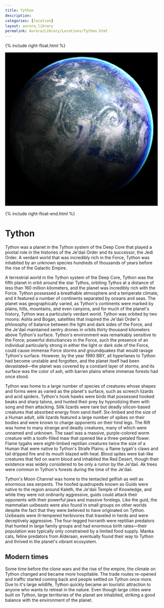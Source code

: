 ```yaml
---
title: Tython
description:
categories: [location]
layout: aurora_library
permalink: Aurora/Library/Locations/Tython.html
---
```


{% include right-float.html %}

[![Sara](images/Tython.png)](images/Tython.png)

{% include right-float-end.html %}

# Tython

Tython was a planet in the Tython system of the Deep Core that played a pivotal role in the histories of the Je'daii Order and its successor, the Jedi Order.
A verdant world that was incredibly rich in the Force, Tython was inhabited by an unknown species hundreds of thousands of years before the rise of the Galactic Empire.

A terrestrial world in the Tython system of the Deep Core, Tython was the fifth planet in orbit around the star Tythos, orbiting Tythos at a distance of less than 160 million kilometers, and the planet was incredibly rich with the Force.
Tython possessed a breathable atmosphere and a temperate climate, and it featured a number of continents separated by oceans and seas.
The planet was geographically varied, as Tython's continents were marked by plains, hills, mountains, and even canyons, and for much of the planet's history, Tython was a particularly verdant world.
Tython was orbited by two moons: Ashla and Bogan, satellites that inspired the Je'daii Order's philosophy of balance between the light and dark sides of the Force, and the Je'daii maintained sentry drones in orbits thirty thousand kilometers above Tython's surface.
Tython's environment was remarkably sensitive to the Force; powerful disturbances in the Force, such the presence of an individual particularly strong in either the light or dark side of the Force, could cause immense Force storms and groundquakes that would ravage Tython's surface.
However, by the year 1990 BBY, all hyperlanes to Tython had become unstable and forgotten, and the planet itself had been devastated—the planet was covered by a constant layer of storms, and its surface was the color of ash, with barren plains where immense forests had once stood.

Tython was home to a large number of species of creatures whose shapes and forms were as varied as the planet's surface, such as screech lizards and acid spiders.
Tython's hook hawks were birds that possessed hooked beaks and sharp talons, and hunted their prey by hypnotizing them with song and then attacking.
Silik lizards were rare but deadly silicon-based creatures that absorbed energy from sand itself.
Six-limbed and the size of a Human adult, silik lizards featured a large number of spikes on their bodies and were known to charge opponents on their hind legs.
The Rift was home to many strange and deadly creatures, many of which were unnamed and unknown. The saarl was a massive, purple-colored worm creature with a tooth-filled maw that opened like a three-petaled flower.
Flame tygahs were eight-limbed reptilian creatures twice the size of a Human that were native to Tython's Strafe Plains; a flame tygah's claws and tail dripped fire and its mouth blazed with heat.
Blood spites were bat-like creatures that fed on warm blood and inhabited the Red Desert, though their existence was widely considered to be only a rumor by the Je'daii.
Ak trees were common in Tython's forests during the time of the Je'daii.

Tython's Moon Channel was home to the tentacled gelfish as well as enormous sea serpents.
The hoofed quadrupeds known as Guids were native to the region around Kaleth, the Je'daii Temple of Knowledge, and while they were not ordinarily aggressive, guids could attack their opponents with their powerful jaws and massive forelegs.
Like the guid, the mammalian uxibeasts were also found in small groups on other worlds despite the fact that they were believed to have originated on Tython.
Uxibeasts were ill-tempered herbivores that traveled in herds and were deceptively aggressive.
The four-legged horranth were reptilian predators that hunted in large family groups and had enormous birth rates—their population was typically only constrained by a limited food supply.
Manka cats, feline predators from Alderaan, eventually found their way to Tython and thrived in the planet's vibrant ecosystem.

## Modern times

Some time before the clone wars and the rise of the empire, the climate on Tython changed and became more hospitable.
The trade routes re-opened and traffic started coming back and people settled on Tython once more.
Due to it's large wildlife, Tython quickly became an touristic attraction to anyone who wants to retreat in the nature.
Even though large cities were built on Tython, large territories of the planet are inhabited, striking a good balance with the environment of the planet.
